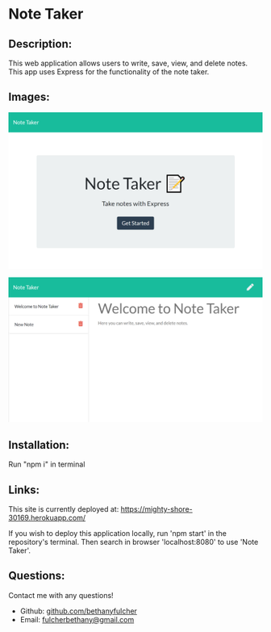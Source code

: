 # Note Taker

## Description:
This web application allows users to write, save, view, and delete notes. This app uses Express for the functionality of the note taker.

## Images:
![Home page](/public/assets/images/home.png)

![Notes page](/public/assets/images/notes.png)

## Installation:
Run "npm i" in terminal

## Links:

This site is currently deployed at: https://mighty-shore-30169.herokuapp.com/

If you wish to deploy this application locally, run 'npm start' in the repository's terminal. Then search in browser 'localhost:8080' to use 'Note Taker'.

## Questions:
Contact me with any questions!
- Github: [github.com/bethanyfulcher](https://github.com/bethanyfulcher)
- Email: fulcherbethany@gmail.com